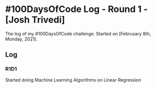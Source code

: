 # #100DaysOfCode Log - Round 1 - [Josh Trivedi]

The log of my #100DaysOfCode challenge. Started on [Februsary 8th, Monday, 2021].

## Log

### R1D1 
Started doing Machine Learning Algorithms on Linear Regression 
